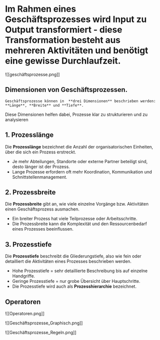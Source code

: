 # Im Rahmen eines Geschäftsprozesses wird Input zu Output transformiert - diese Transformation besteht aus mehreren Aktivitäten und benötigt eine gewisse Durchlaufzeit.

![[geschäftsprozesse.png]]

## Dimensionen von Geschäftsprozessen. 
	Geschäftsprozesse können in  **drei Dimensionen** beschrieben werden: **Länge**, **Breite** und **Tiefe**.  
Diese Dimensionen helfen dabei, Prozesse klar zu strukturieren und zu analysieren

## 1. Prozesslänge
Die **Prozesslänge** bezeichnet die Anzahl der organisatorischen Einheiten, über die sich ein Prozess erstreckt.

- Je mehr Abteilungen, Standorte oder externe Partner beteiligt sind, desto länger ist der Prozess.
- Lange Prozesse erfordern oft mehr Koordination, Kommunikation und Schnittstellenmanagement.

## 2. Prozessbreite
Die **Prozessbreite** gibt an, wie viele einzelne Vorgänge bzw. Aktivitäten einen Geschäftsprozess ausmachen.

- Ein breiter Prozess hat viele Teilprozesse oder Arbeitsschritte.
- Die Prozessbreite kann die Komplexität und den Ressourcenbedarf eines Prozesses beeinflussen.

## 3. Prozesstiefe
Die **Prozesstiefe** beschreibt die Gliederungstiefe, also wie fein oder detailliert die Aktivitäten eines Prozesses beschrieben werden.

- Hohe Prozesstiefe = sehr detaillierte Beschreibung bis auf einzelne Handgriffe.
- Geringe Prozesstiefe = nur grobe Übersicht über Hauptschritte.
- Die Prozesstiefe wird auch als **Prozesshierarchie** bezeichnet.

## Operatoren

![[Operatoren.png]]



![[Geschäftsprozesse_Graphisch.png]]

![[Geschäftsprozesse_Regeln.png]]